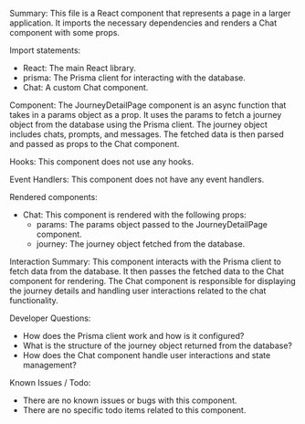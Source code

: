 Summary:
This file is a React component that represents a page in a larger application. It imports the necessary dependencies and renders a Chat component with some props.

Import statements:
- React: The main React library.
- prisma: The Prisma client for interacting with the database.
- Chat: A custom Chat component.

Component:
The JourneyDetailPage component is an async function that takes in a params object as a prop. It uses the params to fetch a journey object from the database using the Prisma client. The journey object includes chats, prompts, and messages. The fetched data is then parsed and passed as props to the Chat component.

Hooks:
This component does not use any hooks.

Event Handlers:
This component does not have any event handlers.

Rendered components:
- Chat: This component is rendered with the following props:
  - params: The params object passed to the JourneyDetailPage component.
  - journey: The journey object fetched from the database.

Interaction Summary:
This component interacts with the Prisma client to fetch data from the database. It then passes the fetched data to the Chat component for rendering. The Chat component is responsible for displaying the journey details and handling user interactions related to the chat functionality.

Developer Questions:
- How does the Prisma client work and how is it configured?
- What is the structure of the journey object returned from the database?
- How does the Chat component handle user interactions and state management?

Known Issues / Todo:
- There are no known issues or bugs with this component.
- There are no specific todo items related to this component.